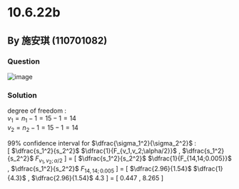 # 10.6.22b

## By 施安琪 (110701082)

### Question
![image](https://github.com/HWTeng-Course/202402-Statistics/assets/162141633/f2366ba8-123a-4ab3-a1fb-a6fd7a92d6ec)

### Solution
degree of freedom :\
$v_1 = n_1 - 1 = 15 -1 = 14$\
$v_2 = n_2 - 1 = 15 -1 = 14$

99% confidence interval for $\dfrac{\sigma_1^2}{\sigma_2^2}$ :\
[ $\dfrac{s_1^2}{s_2^2}$ $\dfrac{1}{F_{v_1,v_2;\alpha/2}}$ , $\dfrac{s_1^2}{s_2^2}$ $F_{v_1,v_2;\alpha/2}$ ] = [ $\dfrac{s_1^2}{s_2^2}$ $\dfrac{1}{F_{14,14;0.005}}$ , $\dfrac{s_1^2}{s_2^2}$ $F_{14,14;0.005}$ ] = [ $\dfrac{2.96}{1.54}$ $\dfrac{1}{4.3}$ , $\dfrac{2.96}{1.54}$ $4.3$ ] = [ 0.447 , 8.265 ]

